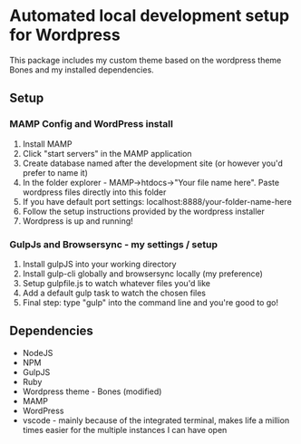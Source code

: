 # Automated local development setup for Wordpress

This package includes my custom theme based on the wordpress theme Bones and my installed dependencies. 

## Setup 

### MAMP Config and WordPress install
<ol>
<li>Install MAMP</li>
<li>Click "start servers" in the MAMP application</li>
<li>Create database named after the development site (or however you'd prefer to name it)</li>
<li>In the folder explorer - MAMP->htdocs->"Your file name here". Paste wordpress files directly into this folder</li>
<li>If you have default port settings: localhost:8888/your-folder-name-here</li>
<li>Follow the setup instructions provided by the wordpress installer</li>
<li>Wordpress is up and running!</li>
</ol>

### GulpJs and Browsersync - my settings / setup
<ol>
<li>Install gulpJS into your working directory</li>
<li>Install gulp-cli globally and browsersync locally (my preference)</li>
<li>Setup gulpfile.js to watch whatever files you'd like</li>
<li>Add a default gulp task to watch the chosen files</li>
<li>Final step: type "gulp" into the command line and you're good to go!</li>
</ol>

## Dependencies

<ul>
<li>NodeJS</li>
<li>NPM</li>
<li>GulpJS</li>
<li>Ruby</li>
<li>Wordpress theme - Bones (modified)</li>
<li>MAMP</li>
<li>WordPress</li>
<li>vscode - mainly because of the integrated terminal, makes life a million times easier for the multiple instances I can have open</li>
</ul>